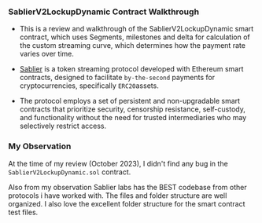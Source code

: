 ### SablierV2LockupDynamic Contract Walkthrough

- This is a review and walkthrough of the SablierV2LockupDynamic smart contract, which uses Segments, milestones and delta for calculation of the custom streaming curve, which determines how the payment rate varies over time.

- [Sablier](https://sablier.com/) is a token streaming protocol developed with Ethereum smart contracts, designed to facilitate `by-the-second` payments for cryptocurrencies, specifically `ERC20`assets.
- The protocol employs a set of persistent and non-upgradable smart contracts that prioritize security, censorship resistance, self-custody, and functionality without the need for trusted intermediaries who may selectively restrict access.

### My Observation

At the time of my review (October 2023), I didn't find any bug in the `SablierV2LockupDynamic.sol` contract.

Also from my observation Sablier labs has the BEST codebase from other protocols i have worked with.
The files and folder structure are well organized.
I also love the excellent folder structure for the smart contract test files.
